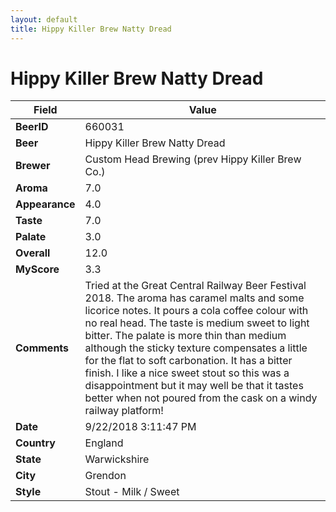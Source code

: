 ```yaml
---
layout: default
title: Hippy Killer Brew Natty Dread
---
```


# Hippy Killer Brew Natty Dread

| Field         | Value     |
|---------------|-----------|
| **BeerID** | 660031 |
| **Beer** | Hippy Killer Brew Natty Dread |
| **Brewer** | Custom Head Brewing (prev Hippy Killer Brew Co.) |
| **Aroma** | 7.0 |
| **Appearance** | 4.0 |
| **Taste** | 7.0 |
| **Palate** | 3.0 |
| **Overall** | 12.0 |
| **MyScore** | 3.3 |
| **Comments** | Tried at the Great Central Railway Beer Festival 2018. The aroma has caramel malts and some licorice notes. It pours a cola coffee colour with no real head. The taste is medium sweet to light bitter. The palate is more thin than medium although the sticky texture compensates a little for the flat to soft carbonation. It has a bitter finish. I like a nice sweet stout so this was a disappointment but it may well be that it tastes better when not poured from the cask on a windy railway platform&#033; |
| **Date** | 9/22/2018 3:11:47 PM |
| **Country** | England |
| **State** | Warwickshire |
| **City** | Grendon |
| **Style** | Stout - Milk / Sweet |
